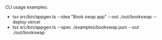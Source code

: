 CLI usage examples:
- tsx src/bin/appgen.ts --idea "Book swap app" --out ./out/bookswap --deploy vercel
- tsx src/bin/appgen.ts --spec ./examples/bookswap.json --out ./out/bookswap

